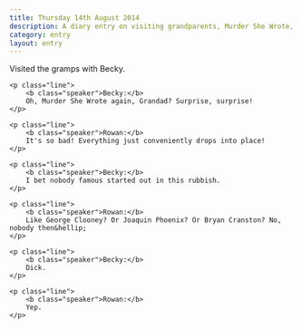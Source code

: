 ```yaml
---
title: Thursday 14th August 2014
description: A diary entry on visiting grandparents, Murder She Wrote, and aggravating my sister
category: entry
layout: entry
---
```


Visited the gramps with Becky.

<div class="dialogue">

    <p class="line">
        <b class="speaker">Becky:</b>
        Oh, Murder She Wrote again, Grandad? Surprise, surprise!
    </p>

    <p class="line">
        <b class="speaker">Rowan:</b>
        It's so bad! Everything just conveniently drops into place!
    </p>

    <p class="line">
        <b class="speaker">Becky:</b>
        I bet nobody famous started out in this rubbish.
    </p>

    <p class="line">
        <b class="speaker">Rowan:</b>
        Like George Clooney? Or Joaquin Phoenix? Or Bryan Cranston? No, nobody then&hellip;
    </p>

    <p class="line">
        <b class="speaker">Becky:</b>
        Dick.
    </p>

    <p class="line">
        <b class="speaker">Rowan:</b>
        Yep.
    </p>

</div>
